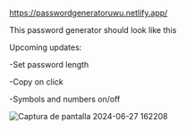https://passwordgeneratoruwu.netlify.app/

This password generator should look like this

Upcoming updates:

-Set password length

-Copy on click 

-Symbols and numbers on/off

![Captura de pantalla 2024-06-27 162208](https://github.com/FernandaMaro/Password/assets/148138579/6ccf198a-3227-436e-b6f1-5bedf7f72460)
